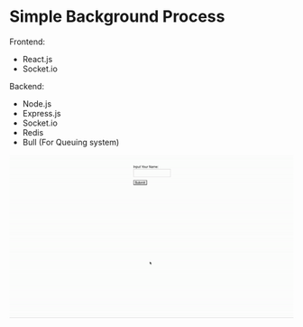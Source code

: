 # Simple Background Process
Frontend:
- React.js
- Socket.io

Backend:
- Node.js
- Express.js
- Socket.io
- Redis
- Bull (For Queuing system)

![Simulation](img/bp.gif)